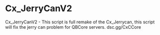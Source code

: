 # Cx_JerryCanV2
Cx_JerryCanV2 - This script is full remake of the Cx_Jerrycan, this script will fix the jerry can problem for QBCore servers.
dsc.gg/CxCCore
